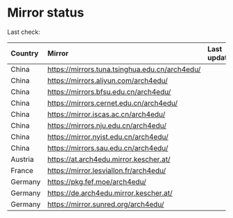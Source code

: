 <script src="./time.js"></script>
# Mirror status
Last check: <script type="text/javascript">localize(1719433391.2148829);</script>

|Country|Mirror|Last update|
|:------|:-----|:----------|
|China|https://mirrors.tuna.tsinghua.edu.cn/arch4edu/|<script type="text/javascript">localize(1719383713);</script>|
|China|https://mirrors.aliyun.com/arch4edu/|<script type="text/javascript">localize(1719383713);</script>|
|China|https://mirrors.bfsu.edu.cn/arch4edu/|<script type="text/javascript">localize(1719383713);</script>|
|China|https://mirrors.cernet.edu.cn/arch4edu/|<script type="text/javascript">localize(1719383713);</script>|
|China|https://mirror.iscas.ac.cn/arch4edu/|<script type="text/javascript">localize(1719383713);</script>|
|China|https://mirrors.nju.edu.cn/arch4edu/|<script type="text/javascript">localize(1719340624);</script>|
|China|https://mirror.nyist.edu.cn/arch4edu/|<script type="text/javascript">localize(1719383713);</script>|
|China|https://mirrors.sau.edu.cn/arch4edu/|<script type="text/javascript">localize(1719383713);</script>|
|Austria|https://at.arch4edu.mirror.kescher.at/|<script type="text/javascript">localize(1719383713);</script>|
|France|https://mirror.lesviallon.fr/arch4edu/|<script type="text/javascript">localize(1719383713);</script>|
|Germany|https://pkg.fef.moe/arch4edu/|<script type="text/javascript">localize(1719383713);</script>|
|Germany|https://de.arch4edu.mirror.kescher.at/|<script type="text/javascript">localize(1719383713);</script>|
|Germany|https://mirror.sunred.org/arch4edu/|<script type="text/javascript">localize(1719383713);</script>|

<script src="./tablefilter/tablefilter.js"></script>
<script src="./table.js"></script>